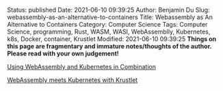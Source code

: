 Status: published
Date: 2021-06-10 09:39:25
Author: Benjamin Du
Slug: webassembly-as-an-alternative-to-containers
Title: Webassembly as An Alternative to Containers
Category: Computer Science
Tags: Computer Science, programming, Rust, WASM, WASI, WebAssemblly, Kubernetes, k8s, Docker, container, Krustlet
Modified: 2021-06-10 09:39:25
**Things on this page are fragmentary and immature notes/thoughts of the author. Please read with your own judgement!**

[Using WebAssembly and Kubernetes in Combination](https://www.alibabacloud.com/blog/using-webassembly-and-kubernetes-in-combination_596177)

[WebAssembly meets Kubernetes with Krustlet](https://cloudblogs.microsoft.com/opensource/2020/04/07/announcing-krustlet-kubernetes-rust-kubelet-webassembly-wasm/)
